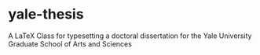# yale-thesis
A LaTeX Class for typesetting a doctoral dissertation for the Yale University Graduate School of Arts and Sciences
